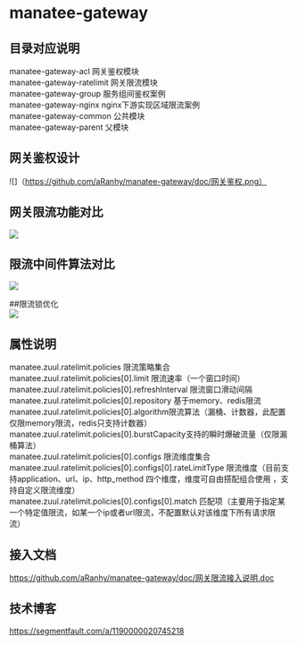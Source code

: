 
# manatee-gateway

## 目录对应说明<br> 
manatee-gateway-acl       网关鉴权模块<br> 
manatee-gateway-ratelimit 网关限流模块<br> 
manatee-gateway-group     服务组间鉴权案例<br> 
manatee-gateway-nginx     nginx下游实现区域限流案例<br> 
manatee-gateway-common    公共模块<br> 
manatee-gateway-parent    父模块<br> 

## 网关鉴权设计<br> 
![]（https://github.com/aRanhy/manatee-gateway/doc/网关鉴权.png）

## 网关限流功能对比<br> 
![](https://github.com/aRanhy/manatee-gateway/doc/网关限流功能对比.png)

## 限流中间件算法对比<br> 
![](https://github.com/aRanhy/manatee-gateway/doc/限流中间件算法对比.png)

##限流锁优化<br> 
![](https://github.com/aRanhy/manatee-gateway/doc/限流锁优化.png)

## 属性说明
manatee.zuul.ratelimit.policies 限流策略集合<br> 
manatee.zuul.ratelimit.policies[0].limit 限流速率（一个窗口时间）<br> 
manatee.zuul.ratelimit.policies[0].refreshInterval 限流窗口滑动间隔<br> 
manatee.zuul.ratelimit.policies[0].repository 基于memory、redis限流<br> 
manatee.zuul.ratelimit.policies[0].algorithm限流算法（漏桶、计数器，此配置仅限memory限流，redis只支持计数器）<br> 
manatee.zuul.ratelimit.policies[0].burstCapacity支持的瞬时爆破流量（仅限漏桶算法）<br> 
manatee.zuul.ratelimit.policies[0].configs 限流维度集合<br> 
manatee.zuul.ratelimit.policies[0].configs[0].rateLimitType 限流维度（目前支持application、url、ip、http_method 四个维度，维度可自由搭配组合使用 ，支持自定义限流维度）<br> 
manatee.zuul.ratelimit.policies[0].configs[0].match 匹配项（主要用于指定某一个特定值限流，如某一个ip或者url限流，不配置默认对该维度下所有请求限流）<br> 

## 接入文档<br> 
https://github.com/aRanhy/manatee-gateway/doc/网关限流接入说明.doc

## 技术博客<br> 
https://segmentfault.com/a/1190000020745218
